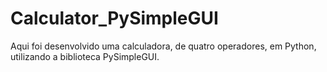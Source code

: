 # Calculator_PySimpleGUI
Aqui foi desenvolvido uma calculadora, de quatro operadores, em Python, utilizando a biblioteca PySimpleGUI.
